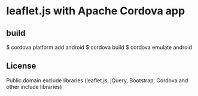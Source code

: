 # leaflet.js with Apache Cordova app

## build

  $ cordova platform add android
  $ cordova build
  $ cordova emulate android

## License

Public domain
exclude libraries (leaflet.js, jQuery, Bootstrap, Cordova and other include libraries)

